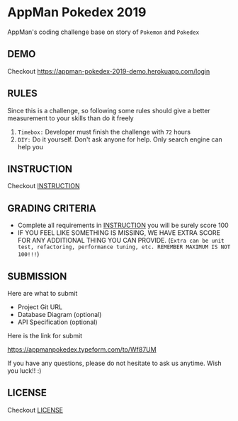 # AppMan Pokedex 2019

AppMan's coding challenge base on story of `Pokemon` and `Pokedex`

## DEMO

Checkout <https://appman-pokedex-2019-demo.herokuapp.com/login>

## RULES

Since this is a challenge, so following some rules should give a better measurement to your skills than do it freely

1. `Timebox:` Developer must finish the challenge with `72` hours
2. `DIY:` Do it yourself. Don't ask anyone for help. Only search engine can help you

## INSTRUCTION

Checkout [INSTRUCTION](./INSTRUCTION.md)

## GRADING CRITERIA

- Complete all requirements in [INSTRUCTION](./INSTRUCTION.md) you will be surely score 100
- IF YOU FEEL LIKE SOMETHING IS MISSING, WE HAVE EXTRA SCORE FOR ANY ADDITIONAL THING YOU CAN PROVIDE. (`Extra can be unit test, refactoring, performance tuning, etc. REMEMBER MAXIMUM IS NOT 100!!!`)

## SUBMISSION

Here are what to submit

- Project Git URL
- Database Diagram (optional)
- API Specification (optional)

Here is the link for submit

<https://appmanpokedex.typeform.com/to/Wf87UM>

If you have any questions, please do not hesitate to ask us anytime. Wish you luck!! :)

## LICENSE

Checkout [LICENSE](./LICENSE.md)
